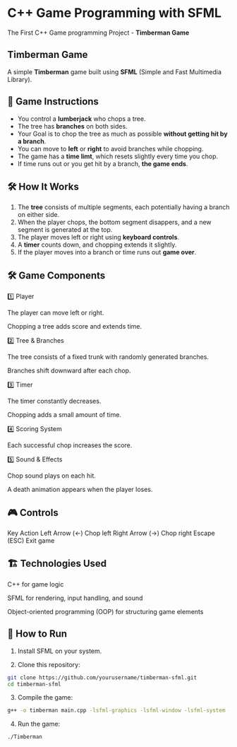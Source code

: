# C++ Game Programming with SFML 
The First C++ Game programming Project - **Timberman Game**


## Timberman Game

A simple **Timberman** game built using **SFML** (Simple and Fast Multimedia Library).

## 📜 Game Instructions

- You control a **lumberjack** who chops a tree.
- The tree has **branches** on both sides.
- Your Goal is to chop the tree as much as possible **without getting hit by a branch**.
- You can move to **left** or **right** to avoid branches while chopping.
- The game has a **time limt**, which resets slightly every time you chop.
- If time runs out or you get hit by a branch, **the game ends**.

## 🛠️ How It Works

1. The **tree** consists of multiple segments, each potentially having a branch on either side.
2. When the player chops, the bottom segment disappers, and a new segment is generated at the top.
3. The player moves left or right using **keyboard controls**.
4. A **timer** counts down, and chopping extends it slightly.
5. If the player moves into a branch or time runs out **game over**.

## 🛠️ Game Components

1️⃣ Player

The player can move left or right.

Chopping a tree adds score and extends time.

2️⃣ Tree & Branches

The tree consists of a fixed trunk with randomly generated branches.

Branches shift downward after each chop.

3️⃣ Timer

The timer constantly decreases.

Chopping adds a small amount of time.

4️⃣ Scoring System

Each successful chop increases the score.


5️⃣ Sound & Effects

Chop sound plays on each hit.

A death animation appears when the player loses.

## 🎮 Controls
Key	Action
Left Arrow (←)	Chop left
Right Arrow (→)	Chop right
Escape (ESC)	Exit game

## 🏗️ Technologies Used

C++ for game logic

SFML for rendering, input handling, and sound

Object-oriented programming (OOP) for structuring game elements

## 🚀 How to Run

1. Install SFML on your system.

2. Clone this repository:
```bash
git clone https://github.com/yourusername/timberman-sfml.git  
cd timberman-sfml  
```

3. Compile the game:
```bash
g++ -o timberman main.cpp -lsfml-graphics -lsfml-window -lsfml-system -lsfml-audio  
```
4. Run the game:

```bash
./Timberman  
```